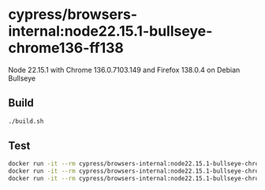 # cypress/browsers-internal:node22.15.1-bullseye-chrome136-ff138

Node 22.15.1 with Chrome 136.0.7103.149 and Firefox 138.0.4 on Debian Bullseye

## Build

```bash
./build.sh
```

## Test

```bash
docker run -it --rm cypress/browsers-internal:node22.15.1-bullseye-chrome136-ff138 node --version
docker run -it --rm cypress/browsers-internal:node22.15.1-bullseye-chrome136-ff138 google-chrome --version
docker run -it --rm cypress/browsers-internal:node22.15.1-bullseye-chrome136-ff138 firefox --version
```
